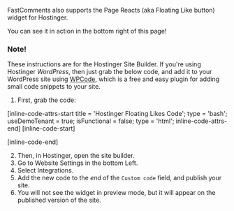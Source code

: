 FastComments also supports the Page Reacts (aka Floating Like button) widget for Hostinger.

You can see it in action in the bottom right of this page!

### Note!

These instructions are for the Hostinger Site Builder. If you're using Hostinger *WordPress*, then just grab the below code, and add it to your WordPress site
using [WPCode](https://wordpress.org/plugins/insert-headers-and-footers/), which is a free and easy plugin for adding small code snippets to your site.

1. First, grab the code:

[inline-code-attrs-start title = 'Hostinger Floating Likes Code'; type = 'bash'; useDemoTenant = true; isFunctional = false; type = 'html';  inline-code-attrs-end]
[inline-code-start]
<script src="https://cdn.fastcomments.com/js/embed-page-likes-floating.min.js?v=2" async></script>
<div id="fastcomments-page-likes-floating"></div>
<script>
    (function () {
        function tryLoad() {
            if (window.FastCommentsEmbedPageLikesFloating) {
                window.FastCommentsEmbedPageLikesFloating(document.getElementById('fastcomments-page-likes-floating'), {
                    tenantId: 'demo'
                });
            } else {
                setTimeout(tryLoad, 50);
            }
        }

        tryLoad();
    })();
</script>
[inline-code-end]

2. Then, in Hostinger, open the site builder.
3. Go to Website Settings in the bottom Left.
4. Select Integrations.
5. Add the new code to the *end* of the `Custom code` field, and publish your site.
6. You will not see the widget in preview mode, but it will appear on the published version of the site.
